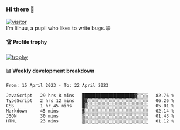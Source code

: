 ### Hi there 👋
[![visitor](https://visitor-badge.glitch.me/badge?page_id=liihuu&right_color=blue)](https://github.com/liihuu)<br>
I’m liihuu, a pupil who likes to write bugs.😄


#### 🏆 Profile trophy
[![trophy](https://github-profile-trophy.vercel.app?username=liihuu&margin-w=16&margin-h=16&rank=-C,-B)](https://github.com/liihuu)


#### 📊 Weekly development breakdown
<!--START_SECTION:waka-->

```text
From: 15 April 2023 - To: 22 April 2023

JavaScript   29 hrs 8 mins   ████████████████████▓░░░░   82.76 %
TypeScript   2 hrs 12 mins   █▓░░░░░░░░░░░░░░░░░░░░░░░   06.26 %
CSS          1 hr 45 mins    █▒░░░░░░░░░░░░░░░░░░░░░░░   05.01 %
Markdown     45 mins         ▓░░░░░░░░░░░░░░░░░░░░░░░░   02.14 %
JSON         30 mins         ▒░░░░░░░░░░░░░░░░░░░░░░░░   01.43 %
HTML         23 mins         ▒░░░░░░░░░░░░░░░░░░░░░░░░   01.12 %
```

<!--END_SECTION:waka-->

<!--
**liihuu/liihuu** is a ✨ _special_ ✨ repository because its `README.md` (this file) appears on your GitHub profile.

Here are some ideas to get you started:

- 🔭 I’m currently working on ...
- 🌱 I’m currently learning ...
- 👯 I’m looking to collaborate on ...
- 🤔 I’m looking for help with ...
- 💬 Ask me about ...
- 📫 How to reach me: ...
- 😄 Pronouns: ...
- ⚡ Fun fact: ...
-->
